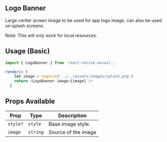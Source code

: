 ## Logo Banner

Large center screen image to be used for app logo image, can also be used on splash screens.

Note: This will only work for local resources.

## Usage (Basic)

```js
import { LogoBanner } from 'react-native-mosaic';

render() {
    let image = require('../../assets/images/splash.png')
    return <LogoBanner image={image} />
  }

```

## Props Available

| Prop     | Type     | Description         |
| -------- | -------- | ------------------- |
| `style?` | `style`  | Base image style.   |
| `image`  | `string` | Source of the image |
